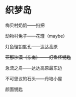 # 织梦岛

梅贝村奶奶——扫把

动物村兔子——花瑾（maybe）

灯鱼怪钥匙孔——达达高原

~~亚那沙漠（东南）——灯鱼怪钥匙~~

急流之舟——达达高原最东边

不可思议的石头——丹培小屋

颜面钥匙